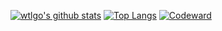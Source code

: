 [![wtlgo's github stats](https://github-readme-stats.vercel.app/api?username=wtlgo&count_private=true&show_icons=true)](https://github.com/anuraghazra/github-readme-stats)
[![Top Langs](https://github-readme-stats.vercel.app/api/top-langs/?username=wtlgo)](https://github.com/anuraghazra/github-readme-stats)
[![Codeward](https://www.codewars.com/users/MikChan/badges/large)](https://www.codewars.com/users/MikChan)
<!--
**wtlgo/wtlgo** is a ✨ _special_ ✨ repository because its `README.md` (this file) appears on your GitHub profile.

Here are some ideas to get you started:

- 🔭 I’m currently working on ...
- 🌱 I’m currently learning ...
- 👯 I’m looking to collaborate on ...
- 🤔 I’m looking for help with ...
- 💬 Ask me about ...
- 📫 How to reach me: ...
- 😄 Pronouns: ...
- ⚡ Fun fact: ...
-->
